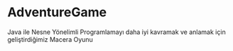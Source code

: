 # AdventureGame
Java ile Nesne Yönelimli Programlamayı daha iyi kavramak ve anlamak için geliştirdiğimiz Macera Oyunu
